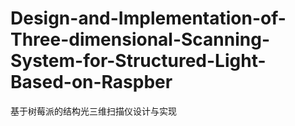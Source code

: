 # Design-and-Implementation-of-Three-dimensional-Scanning-System-for-Structured-Light-Based-on-Raspber
基于树莓派的结构光三维扫描仪设计与实现
